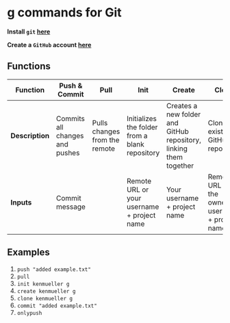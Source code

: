 # g commands for Git

**Install `git` [here](https://git-scm.com/downloads)**

**Create a `GitHub` account [here](https://github.com/join?source=header-home)**

## Functions

| Function | Push & Commit | Pull | Init | Create | Clone | Commit | Push |
|---|---|---|---|---|---|---|---|
| **Description** | Commits all changes and pushes | Pulls changes from the remote | Initializes the folder from a blank repository | Creates a new folder and GitHub repository, linking them together | Clones an existing GitHub repository | Commits all your changes locally | Pushes your commited changes to the remote |
| **Inputs** | Commit message | | Remote URL or your username + project name | Your username + project name | Remote URL or the owner's username + project name | Commit message | |

## Examples

1. `push "added example.txt"`
2. `pull`
3. `init kenmueller g`
4. `create kenmueller g`
5. `clone kenmueller g`
6. `commit "added example.txt"`
7. `onlypush`